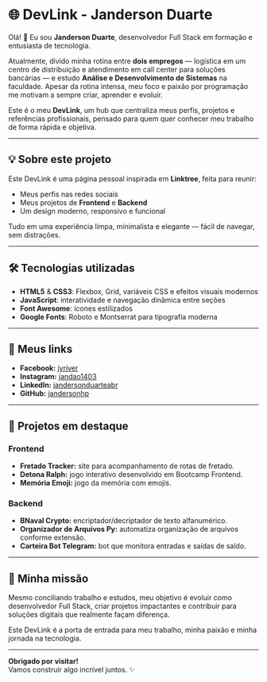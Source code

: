 # 🌐 DevLink - Janderson Duarte

Olá! 👋 Eu sou **Janderson Duarte**, desenvolvedor Full Stack em formação e entusiasta de tecnologia.  

Atualmente, divido minha rotina entre **dois empregos** — logística em um centro de distribuição e atendimento em call center para soluções bancárias — e estudo **Análise e Desenvolvimento de Sistemas** na faculdade. Apesar da rotina intensa, meu foco e paixão por programação me motivam a sempre criar, aprender e evoluir.

Este é o meu **DevLink**, um hub que centraliza meus perfis, projetos e referências profissionais, pensado para quem quer conhecer meu trabalho de forma rápida e objetiva.

---

## 💡 Sobre este projeto

Este DevLink é uma página pessoal inspirada em **Linktree**, feita para reunir:

- Meus perfis nas redes sociais  
- Meus projetos de **Frontend** e **Backend**  
- Um design moderno, responsivo e funcional  

Tudo em uma experiência limpa, minimalista e elegante — fácil de navegar, sem distrações.

---

## 🛠 Tecnologias utilizadas

- **HTML5** & **CSS3**: Flexbox, Grid, variáveis CSS e efeitos visuais modernos  
- **JavaScript**: interatividade e navegação dinâmica entre seções  
- **Font Awesome**: ícones estilizados  
- **Google Fonts**: Roboto e Montserrat para tipografia moderna

---

## 🔗 Meus links

- **Facebook:** [jyriver](https://www.facebook.com/jyriver)  
- **Instagram:** [jandao1403](https://www.instagram.com/jandao1403)  
- **LinkedIn:** [jandersonduarteabr](https://www.linkedin.com/in/jandersonduarteabr)  
- **GitHub:** [jandersonhp](https://github.com/jandersonhp)  

---

## 🚀 Projetos em destaque

### Frontend
- **Fretado Tracker:** site para acompanhamento de rotas de fretado.  
- **Detona Ralph:** jogo interativo desenvolvido em Bootcamp Frontend.  
- **Memória Emoji:** jogo da memória com emojis.

### Backend
- **BNaval Crypto:** encriptador/decriptador de texto alfanumérico.  
- **Organizador de Arquivos Py:** automatiza organização de arquivos conforme extensão.  
- **Carteira Bot Telegram:** bot que monitora entradas e saídas de saldo.

---

## 🎯 Minha missão

Mesmo conciliando trabalho e estudos, meu objetivo é evoluir como desenvolvedor Full Stack, criar projetos impactantes e contribuir para soluções digitais que realmente façam diferença.  

Este DevLink é a porta de entrada para meu trabalho, minha paixão e minha jornada na tecnologia.

---

**Obrigado por visitar!**  
Vamos construir algo incrível juntos. ✨
